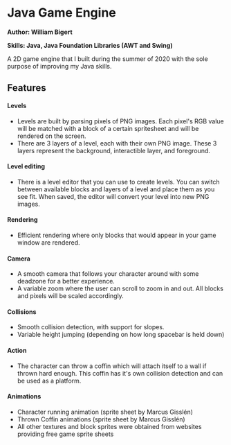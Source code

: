 # Java Game Engine
**Author: William Bigert**

**Skills: Java, Java Foundation Libraries (AWT and Swing)**

A 2D game engine that I built during the summer of 2020 with the sole purpose of improving my Java skills.

## Features
#### Levels
- Levels are built by parsing pixels of PNG images. Each pixel's RGB value will be matched with a block of a certain spritesheet and will be rendered on the screen.
- There are 3 layers of a level, each with their own PNG image. These 3 layers represent the background, interactible layer, and foreground.
#### Level editing
- There is a level editor that you can use to create levels. You can switch between available blocks and layers of a level and place them as you see fit. When saved, the editor will convert your level into new PNG images.

#### Rendering
- Efficient rendering where only blocks that would appear in your game window are rendered.

#### Camera
- A smooth camera that follows your character around with some deadzone for a better experience.
- A variable zoom where the user can scroll to zoom in and out. All blocks and pixels will be scaled accordingly.

#### Collisions
- Smooth collision detection, with support for slopes.
- Variable height jumping (depending on how long spacebar is held down)

#### Action
- The character can throw a coffin which will attach itself to a wall if thrown hard enough. This coffin has it's own collision detection and can be used as a platform.   

#### Animations
- Character running animation (sprite sheet by Marcus Gisslén)
- Thrown Coffin animations (sprite sheet by Marcus Gisslén)
- All other textures and block sprites were obtained from websites providing free game sprite sheets

